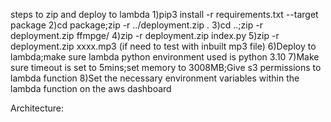 steps to zip and deploy to lambda
1)pip3 install -r requirements.txt --target package
2)cd package;zip -r ../deployment.zip .
3)cd ..;zip -r deployment.zip ffmpge/
4)zip -r deployment.zip index.py
5)zip -r deployment.zip xxxx.mp3 (if need to test with inbuilt mp3 file)
6)Deploy to lambda;make sure lambda python environment used is python 3.10
7)Make sure timeout is set to 5mins;set memory to 3008MB;Give s3 permissions to lambda function
8)Set the necessary environment variables within the lambda function on the aws dashboard


Architecture: